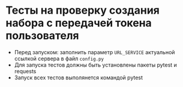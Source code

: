 # Тесты на проверку создания набора с передачей токена пользователя

- Перед запуском: заполнить параметр `URL_SERVICE` актуальной ссылкой сервера в файл `config.py`
- Для запуска тестов должны быть установлены пакеты pytest и requests
- Запуск всех тестов выполянется командой pytest

